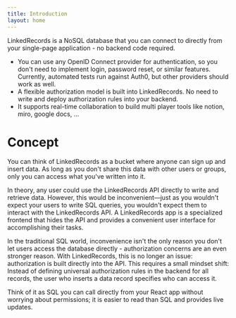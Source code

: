 ```yaml
---
title: Introduction
layout: home
---
```


LinkedRecords is a NoSQL database that you can connect to directly from your
single-page application - no backend code required.

- You can use any OpenID Connect provider for authentication, so you don't need
  to implement login, password reset, or similar features. Currently, automated
  tests run against Auth0, but other providers should work as well.
- A flexible authorization model is built into LinkedRecords. No need to write
  and deploy authorization rules into your backend.
- It supports real-time collaboration to build multi player tools like notion,
  miro, google docs, ...

# Concept

You can think of LinkedRecords as a bucket where anyone can sign up and insert data.
As long as you don't share this data with other users or groups, only you can access
what you've written into it.

In theory, any user could use the LinkedRecords API directly to write and retrieve data.
However, this would be inconvenient—just as you wouldn't expect your users to write SQL
queries, you wouldn't expect them to interact with the LinkedRecords API. A LinkedRecords
app is a specialized frontend that hides the API and provides a convenient user interface
for accomplishing their tasks.

In the traditional SQL world, inconvenience isn't the only reason you don't let users
access the database directly - authorization concerns are an even stronger reason.
With LinkedRecords, this is no longer an issue: authorization is built directly into
the API. This requires a small mindset shift: Instead of defining universal authorization
rules in the backend for all records, the user who inserts a data record specifies who
can access it.

Think of it as SQL you can call directly from your React app without worrying about
permissions; it is easier to read than SQL and provides live updates.